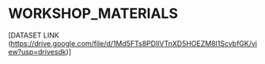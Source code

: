 # WORKSHOP_MATERIALS
[DATASET LINK (https://drive.google.com/file/d/1Md5FTs8PDIlVTnXD5HOEZM8l1ScvbfGK/view?usp=drivesdk)]
